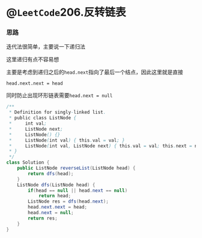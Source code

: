 # @`LeetCode`206.反转链表

### 思路

迭代法很简单，主要说一下递归法

这里递归有点不容易想

主要是考虑到递归之后的`head.next`指向了最后一个结点，因此这里就是直接

`head.next.next = head`

同时防止出现环形链表需要`head.next = null`

```java
/**
 * Definition for singly-linked list.
 * public class ListNode {
 *     int val;
 *     ListNode next;
 *     ListNode() {}
 *     ListNode(int val) { this.val = val; }
 *     ListNode(int val, ListNode next) { this.val = val; this.next = next; }
 * }
 */
class Solution {
    public ListNode reverseList(ListNode head) {
        return dfs(head);
    }
    ListNode dfs(ListNode head) {
        if(head == null || head.next == null)
            return head;
        ListNode res = dfs(head.next);
        head.next.next = head;
        head.next = null;
        return res;
    }
}
```

